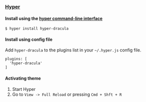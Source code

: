 ### [Hyper](https://hyper.is/)

#### Install using the [hyper command-line interface](https://hyper.is/)

```shell
$ hyper install hyper-dracula
```

#### Install using config file

Add `hyper-dracula` to the plugins list in your `~/.hyper.js` config file.

```shell
plugins: [
  'hyper-dracula'
]
```

#### Activating theme

1.  Start Hyper
2.  Go to `View -> Full Reload` or pressing `Cmd + Shft + R`
